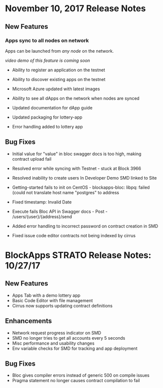 # November 10, 2017 Release Notes

## New Features 

### Apps sync to all nodes on network

Apps can be launched from _any node_ on the network. 

_video demo of this feature is coming soon_

* Ability to register an application on the testnet

* Ability to discover existing apps on the testnet

* Microsoft Azure updated with latest images

* Ability to see all dApps on the network when nodes are synced

* Updated documentation for dApp guide 

* Updated packaging for lottery-app 

* Error handling added to lottery app

## Bug Fixes

* Initial value for "value" in bloc swagger docs is too high, making contract upload fail

* Resolved error while syncing with Testnet - stuck at Block 3966

* Resolved inability to create users In Developer Demo SMD linked to Site 

* Getting-started fails to init on CentOS - blockapps-bloc: libpq: failed (could not translate host name "postgres" to address

* Fixed timestamp: Invalid Date

* Execute fails Bloc API in Swagger docs - Post - /users/{user}/{address}/send

* Added error handling to incorrect password on contract creation in SMD

* Fixed issue code editor contracts not being indexed by cirrus

# BlockApps STRATO Release Notes: 10/27/17

## New Features
 - Apps Tab with a demo lottery app
 - Basic Code Editor with file management
 - Cirrus now supports updating contract definitions

## Enhancements
 - Network request progress indicator on SMD
 - SMD no longer tries to get all accounts every 5 seconds
 - Misc performance and usability changes 
 - Env variable checks for SMD for tracking and app deployment

## Bug Fixes
 - Bloc gives compiler errors instead of generic 500 on compile issues
 - Pragma statement no longer causes contract compilation to fail

